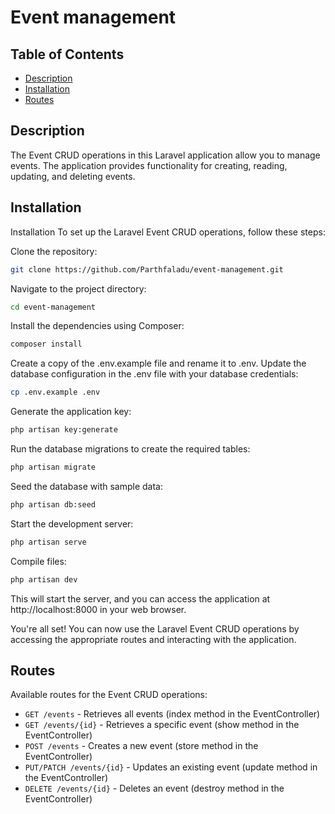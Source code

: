 # Event management

## Table of Contents

- [Description](#description)
- [Installation](#installation)
- [Routes](#routes)

## Description

The Event CRUD operations in this Laravel application allow you to manage events. The application provides functionality for creating, reading, updating, and deleting events.

## Installation

Installation
To set up the Laravel Event CRUD operations, follow these steps:

Clone the repository:
```sh
git clone https://github.com/Parthfaladu/event-management.git
```

Navigate to the project directory:
```sh
cd event-management
```

Install the dependencies using Composer:
```sh
composer install
```

Create a copy of the .env.example file and rename it to .env. Update the database configuration in the .env file with your database credentials:
```sh
cp .env.example .env
```

Generate the application key:
```sh
php artisan key:generate
```

Run the database migrations to create the required tables:
```sh
php artisan migrate
```

Seed the database with sample data:
```sh
php artisan db:seed
```

Start the development server:
```sh
php artisan serve
```

Compile files:
```sh
php artisan dev
```

This will start the server, and you can access the application at http://localhost:8000 in your web browser.

You're all set! You can now use the Laravel Event CRUD operations by accessing the appropriate routes and interacting with the application.

## Routes

Available routes for the Event CRUD operations:

- `GET /events` - Retrieves all events (index method in the EventController)
- `GET /events/{id}` - Retrieves a specific event (show method in the EventController)
- `POST /events` - Creates a new event (store method in the EventController)
- `PUT/PATCH /events/{id}` - Updates an existing event (update method in the EventController)
- `DELETE /events/{id}` - Deletes an event (destroy method in the EventController)

